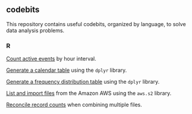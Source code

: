 ## codebits

This repository contains useful codebits, organized by language, to solve data analysis problems.

### R

[Count active events]([/portfolio/code/R/sample_page](https://github.com/dtminnick/codebits/blob/main/R/count_by_hour_interval.md)) by hour interval.

[Generate a calendar table](/portfolio/code/R/sample_page) using the `dplyr` library.

[Generate a frequency distribution table](https://github.com/dtminnick/codebits/blob/main/R/frequency_distribution_table.md) using the `dplyr` library.

[List and import files](/portfolio/code/R/sample_page) from the Amazon AWS using the `aws.s2` library.

[Reconcile record counts](https://github.com/dtminnick/codebits/blob/main/R/file_reconciliation.md) when combining multiple files.
